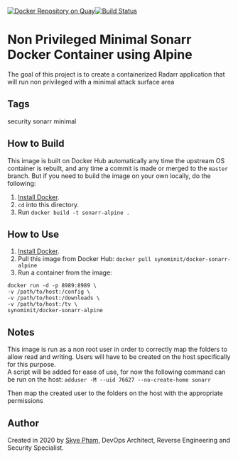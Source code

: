 [![Docker Repository on Quay](https://quay.io/repository/synominit/docker-radarr-alpine/status "Docker Repository on Quay")](https://quay.io/repository/synominit/docker-radarr-alpine)[![Build Status](https://travis-ci.com/synominit/docker-sonarr-alpine.svg?token=UxNrdTp4uZjxLv6pUq4x&branch=master)](https://travis-ci.com/synominit/docker-sonarr-alpine)

# Non Privileged Minimal Sonarr Docker Container using Alpine

The goal of this project is to create a containerized Radarr application that will run non privileged with a minimal attack surface area  


## Tags
security sonarr minimal

## How to Build

This image is built on Docker Hub automatically any time the upstream OS container is rebuilt, and any time a commit is made or merged to the `master` branch. But if you need to build the image on your own locally, do the following:

  1. [Install Docker](https://docs.docker.com/install/).
  2. `cd` into this directory.
  3. Run `docker build -t sonarr-alpine .`


## How to Use

  1. [Install Docker](https://docs.docker.com/engine/installation/).
  2. Pull this image from Docker Hub: `docker pull synominit/docker-sonarr-alpine`
  3. Run a container from the image:
  ```
  docker run -d -p 8989:8989 \
  -v /path/to/host:/config \
  -v /path/to/host:/downloads \
  -v /path/to/host:/tv \
  synominit/docker-sonarr-alpine
  ```


## Notes
This image is run as a non root user in order to correctly map the folders to allow read and writing.
Users will have to be created on the host specifically for this purpose.  
A script will be added for ease of use, for now the following command can be run on the host:
`adduser -M --uid 76627 --no-create-home sonarr`

Then map the created user to the folders on the host with the appropriate permissions


## Author

  Created in 2020 by [Skye Pham](https://www.skyelp.com/), DevOps Architect, Reverse Engineering and Security Specialist.
